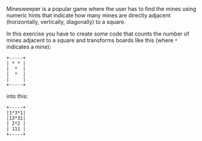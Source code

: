 Minesweeper is a popular game where the user has to find the mines using numeric
hints that indicate how many mines are directly adjacent (horizontally,
vertically, diagonally) to a square.

In this exercise you have to create some code that counts the number of mines
adjacent to a square and transforms boards like this (where `*` indicates a
mine):

    +-----+
    | * * |
    |  *  |
    |  *  |
    |     |
    +-----+

into this:

    +-----+
    |1*3*1|
    |13*31|
    | 2*2 |
    | 111 |
    +-----+
